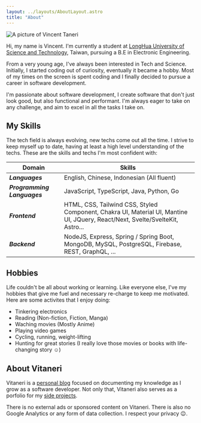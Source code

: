 ```yaml
---
layout: ../layouts/AboutLayout.astro
title: "About"
---
```


<div>
  <img src="/assets/portrait.jpg" class="w-60 mx-auto rounded-full" alt="A picture of Vincent Taneri">
</div>

Hi, my name is Vincent. I'm currently a student at [LongHua University of Science and Technology](https://www.lhu.edu.tw/), Taiwan, pursuing a B.E in Electronic Engineering.

From a very young age, I've always been interested in Tech and Science. Initially, I started coding out of curiosity, eventually it became a hobby. Most of my times on the screen is spent coding and I finally decided to pursue a career in software development.

I'm passionate about software development, I create software that don't just look good, but also functional and performant. I'm always eager to take on any challenge, and aim to excel in all the tasks I take on.

## My Skills

The tech field is always evolving, new techs come out all the time. I strive to keep myself up to date, having at least a high level understanding of the techs.
These are the skills and techs I'm most confident with:

| Domain                      | Skills                                                                                                                        |
| --------------------------- | ----------------------------------------------------------------------------------------------------------------------------- |
| **_Languages_**             | English, Chinese, Indonesian (All fluent)                                                                                     |
| **_Programming Languages_** | JavaScript, TypeScript, Java, Python, Go                                                                                      |
| **_Frontend_**              | HTML, CSS, Tailwind CSS, Styled Component, Chakra UI, Material UI, Mantine UI, JQuery, React/Next, Svelte/SvelteKit, Astro... |
| **_Backend_**               | NodeJS, Express, Spring / Spring Boot, MongoDB, MySQL, PostgreSQL, Firebase, REST, GraphQL, ...                               |

## Hobbies

Life couldn't be all about working or learning. Like everyone else, I've my hobbies that give me fuel and necessary re-charge to keep me motivated. Here are some activites that I enjoy doing:

- Tinkering electronics
- Reading (Non-fiction, Fiction, Manga)
- Waching movies (Mostly Anime)
- Playing video games
- Cycling, running, weight-lifting
- Hunting for great stories (I really love those movies or books with life-changing story ☺️)

## About Vitaneri

Vitaneri is a [personal blog](/posts/) focused on documenting my knowledge as I grow as a software developer. Not only that, Vitaneri also serves as a porfolio for my [side projects](/projects/).

There is no external ads or sponsored content on Vitaneri. There is also no Google Analytics or any form of data collection. I respect your privacy 😉.
